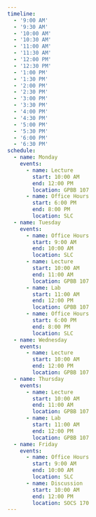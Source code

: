 ```yaml
---
timeline:
  - '9:00 AM'
  - '9:30 AM'
  - '10:00 AM'
  - '10:30 AM'
  - '11:00 AM'
  - '11:30 AM'
  - '12:00 PM'
  - '12:30 PM'
  - '1:00 PM'
  - '1:30 PM'
  - '2:00 PM'
  - '2:30 PM'
  - '3:00 PM'
  - '3:30 PM'
  - '4:00 PM'
  - '4:30 PM'
  - '5:00 PM'
  - '5:30 PM'
  - '6:00 PM'
  - '6:30 PM'
schedule:
  - name: Monday
    events:
      - name: Lecture
        start: 10:00 AM
        end: 12:00 PM
        location: GPBB 107
      - name: Office Hours
        start: 6:00 PM
        end: 8:00 PM
        location: SLC
  - name: Tuesday
    events:
      - name: Office Hours
        start: 9:00 AM
        end: 10:00 AM
        location: SLC
      - name: Lecture
        start: 10:00 AM
        end: 11:00 AM
        location: GPBB 107
      - name: Lab
        start: 11:00 AM
        end: 12:00 PM
        location: GPBB 107
      - name: Office Hours
        start: 6:00 PM
        end: 8:00 PM
        location: SLC
  - name: Wednesday
    events:
      - name: Lecture
        start: 10:00 AM
        end: 12:00 PM
        location: GPBB 107
  - name: Thursday
    events:
      - name: Lecture
        start: 10:00 AM
        end: 11:00 AM
        location: GPBB 107
      - name: Lab
        start: 11:00 AM
        end: 12:00 PM
        location: GPBB 107
  - name: Friday
    events:
      - name: Office Hours
        start: 9:00 AM
        end: 10:00 AM
        location: SLC
      - name: Discussion
        start: 10:00 AM
        end: 12:00 PM
        location: SOCS 170
---
```

